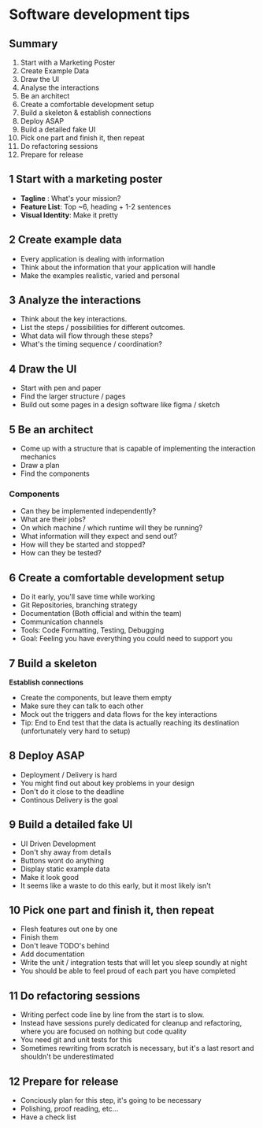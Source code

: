 # Software development tips

## Summary

1. Start with a Marketing Poster
2. Create Example Data
3. Draw the UI
4. Analyse the interactions
5. Be an architect
6. Create a comfortable development setup
7. Build a skeleton & establish connections
8. Deploy ASAP
9. Build a detailed fake UI
10. Pick one part and finish it, then repeat
11. Do refactoring sessions
12. Prepare for release

## 1 Start with a marketing poster

- **Tagline** : What's your mission?
- **Feature List**: Top ~6, heading + 1-2 sentences
- **Visual Identity**: Make it pretty

## 2 Create example data

- Every application is dealing with information
- Think about the information that your application will handle
- Make the examples realistic, varied and personal

## 3 Analyze the interactions

- Think about the key interactions.
- List the steps / possibilities for different outcomes.
- What data will flow through these steps?
- What's the timing sequence / coordination?

## 4 Draw the UI

- Start with pen and paper
- Find the larger structure / pages
- Build out some pages in a design software like figma / sketch

## 5 Be an architect

- Come up with a structure that is capable of implementing the interaction mechanics
- Draw a plan
- Find the components

### Components

- Can they be implemented independently?
- What are their jobs?
- On which machine / which runtime will they be running?
- What information will they expect and send out?
- How will they be started and stopped?
- How can they be tested?

## 6 Create a comfortable development setup

- Do it early, you'll save time while working
- Git Repositories, branching strategy
- Documentation (Both official and within the team)
- Communication channels
- Tools: Code Formatting, Testing, Debugging
- Goal: Feeling you have everything you could need to support you

## 7 Build a skeleton

**Establish connections**

- Create the components, but leave them empty
- Make sure they can talk to each other
- Mock out the triggers and data flows for the key interactions
- Tip: End to End test that the data is actually reaching its destination
  (unfortunately very hard to setup)

## 8 Deploy ASAP

- Deployment / Delivery is hard
- You might find out about key problems in your design
- Don't do it close to the deadline
- Continous Delivery is the goal

## 9 Build a detailed fake UI

- UI Driven Development
- Don't shy away from details
- Buttons wont do anything
- Display static example data
- Make it look good
- It seems like a waste to do this early, but it most likely isn't

## 10 Pick one part and finish it, then repeat

- Flesh features out one by one
- Finish them
- Don't leave TODO's behind
- Add documentation
- Write the unit / integration tests that will let you sleep soundly at night
- You should be able to feel proud of each part you have completed

## 11 Do refactoring sessions

- Writing perfect code line by line from the start is to slow.
- Instead have sessions purely dedicated for cleanup and refactoring, where you are focused on nothing but code quality
- You need git and unit tests for this
- Sometimes rewriting from scratch is necessary, but it's a last resort and shouldn't be underestimated

## 12 Prepare for release

- Conciously plan for this step, it's going to be necessary
- Polishing, proof reading, etc...
- Have a check list
